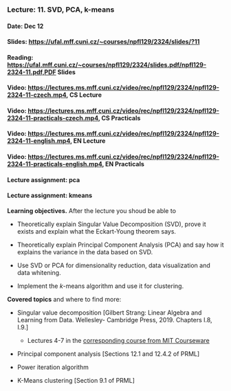 ### Lecture: 11. SVD, PCA, k-means
#### Date: Dec 12
#### Slides: https://ufal.mff.cuni.cz/~courses/npfl129/2324/slides/?11
#### Reading: https://ufal.mff.cuni.cz/~courses/npfl129/2324/slides.pdf/npfl129-2324-11.pdf,PDF Slides
#### Video: https://lectures.ms.mff.cuni.cz/video/rec/npfl129/2324/npfl129-2324-11-czech.mp4, CS Lecture
#### Video: https://lectures.ms.mff.cuni.cz/video/rec/npfl129/2324/npfl129-2324-11-practicals-czech.mp4, CS Practicals
#### Video: https://lectures.ms.mff.cuni.cz/video/rec/npfl129/2324/npfl129-2324-11-english.mp4, EN Lecture
#### Video: https://lectures.ms.mff.cuni.cz/video/rec/npfl129/2324/npfl129-2324-11-practicals-english.mp4, EN Practicals
#### Lecture assignment: pca
#### Lecture assignment: kmeans

**Learning objectives.** After the lecture you shoud be able to

- Theoretically explain Singular Value Decomposition (SVD), prove it exists and explain what the Eckart-Young theorem says.

- Theoretically explain Principal Component Analysis (PCA) and say how it explains the variance in the data based on SVD.

- Use SVD or PCA for dimensionality reduction, data visualization and data whitening.

- Implement the $k$-means algorithm and use it for clustering.

**Covered topics** and where to find more:

- Singular value decomposition [Gilbert Strang: Linear Algebra and Learning from Data. Wellesley- Cambridge Press, 2019. Chapters I.8, I.9.]

   - Lectures 4-7 in the [corresponding course from MIT Courseware](https://www.youtube.com/playlist?list=PLUl4u3cNGP63oMNUHXqIUcrkS2PivhN3k)

- Principal component analysis [Sections 12.1 and 12.4.2 of PRML]

- Power iteration algorithm

- K-Means clustering [Section 9.1 of PRML]
